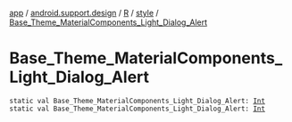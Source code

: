 [app](../../../index.md) / [android.support.design](../../index.md) / [R](../index.md) / [style](index.md) / [Base_Theme_MaterialComponents_Light_Dialog_Alert](./-base_-theme_-material-components_-light_-dialog_-alert.md)

# Base_Theme_MaterialComponents_Light_Dialog_Alert

`static val Base_Theme_MaterialComponents_Light_Dialog_Alert: `[`Int`](https://kotlinlang.org/api/latest/jvm/stdlib/kotlin/-int/index.html)
`static val Base_Theme_MaterialComponents_Light_Dialog_Alert: `[`Int`](https://kotlinlang.org/api/latest/jvm/stdlib/kotlin/-int/index.html)